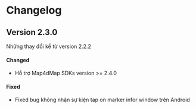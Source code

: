 # Changelog

## Version 2.3.0

Những thay đổi kể từ version 2.2.2

<!-- #### Added -->

#### Changed

- Hỗ trợ Map4dMap SDKs version >= 2.4.0

<!-- #### Deprecated -->
<!-- #### Removed -->

#### Fixed

- Fixed bug không nhận sự kiện tap on marker infor window trên Android

<!-- #### Security -->
